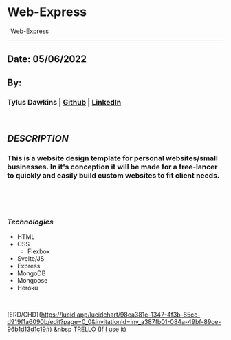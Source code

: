 # Web-Express
&nbsp;
Web-Express
&nbsp;
***
## Date: 05/06/2022

## By: 

### Tylus Dawkins | [Github](https://github.com/TylusDawkins) | [LinkedIn](https://www.linkedin.com/in/tylus-dawkins-292785160/)

 &nbsp;
 ## ***DESCRIPTION***
 ### This is a website design template for personal websites/small businesses. In it's conception it will be made for a free-lancer to quickly and easily build custom websites to fit client needs.
 &nbsp;
 
 &nbsp;
 ### ***Technologies***
 * HTML
 * CSS
    * Flexbox
 * Svelte/JS
 * Express
 * MongoDB
 * Mongoose
 * Heroku

&nbsp;

[ERD/CHD}(https://lucid.app/lucidchart/98ea381e-1347-4f3b-85cc-d919f1a6090b/edit?page=0_0&invitationId=inv_a387fb01-084a-49bf-89ce-96b1d13d1c19#)
&nbsp
[TRELLO (If I use it)](https://trello.com/b/KpoTbuGD/ez-websites)
